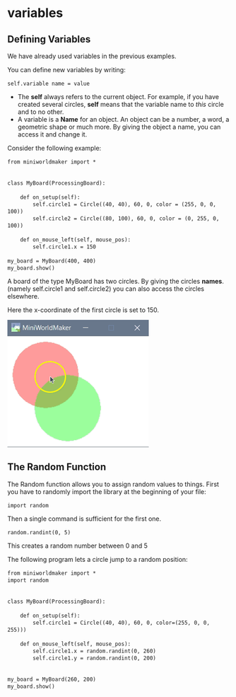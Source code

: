 variables
=========

Defining Variables
--------------------

We have already used variables in the previous examples.

You can define new variables by writing:

```
self.variable name = value
```

  * The **self** always refers to the current object. 
  For example, if you have created several circles, **self** means that the variable name
  to *this* circle and to no other.
  * A variable is a **Name** for an object. An object can be a number, a word,
  a geometric shape or much more. By giving the object a name,
  you can access it and change it.
  
Consider the following example:
```
from miniworldmaker import *


class MyBoard(ProcessingBoard):

    def on_setup(self):
        self.circle1 = Circle((40, 40), 60, 0, color = (255, 0, 0, 100))
        self.circle2 = Circle((80, 100), 60, 0, color = (0, 255, 0, 100))

    def on_mouse_left(self, mouse_pos):
        self.circle1.x = 150

my_board = MyBoard(400, 400)
my_board.show()
```

A board of the type MyBoard has two circles. By giving the circles **names**.
(namely self.circle1 and self.circle2) you can also access the circles elsewhere.

Here the x-coordinate of the first circle is set to 150.

![](../_images/movement.gif)

The Random Function
---------------------

The Random function allows you to assign random values to things. 
First you have to randomly import the library at the beginning of your file:
```
import random
```

Then a single command is sufficient for the first one.

```
random.randint(0, 5)
```

This creates a random number between 0 and 5


The following program lets a circle jump to a random position:
```
from miniworldmaker import *
import random


class MyBoard(ProcessingBoard):

    def on_setup(self):
        self.circle1 = Circle((40, 40), 60, 0, color=(255, 0, 0, 255)))

    def on_mouse_left(self, mouse_pos):
        self.circle1.x = random.randint(0, 260)
        self.circle1.y = random.randint(0, 200)


my_board = MyBoard(260, 200)
my_board.show()

```